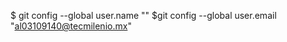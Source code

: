 $ git config --global user.name "<cesar cienega serrano>" 
$git config --global user.email "<al03109140@tecmilenio.mx>"

